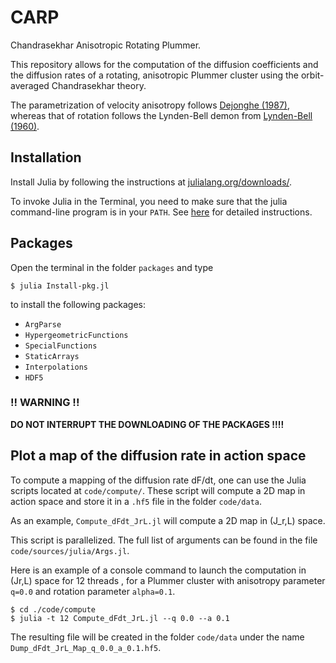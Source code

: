 # CARP
Chandrasekhar Anisotropic Rotating Plummer.

This repository allows for the computation of the diffusion coefficients and the diffusion rates of a rotating, anisotropic Plummer cluster using the orbit-averaged Chandrasekhar theory.

The parametrization of velocity anisotropy follows [Dejonghe (1987)](https://ui.adsabs.harvard.edu/abs/1987MNRAS.224...13D/abstract), whereas that of rotation follows the Lynden-Bell demon from [Lynden-Bell (1960)](https://ui.adsabs.harvard.edu/abs/1960MNRAS.120..204L/abstract).

## Installation

Install Julia by following the instructions at [julialang.org/downloads/](https://julialang.org/downloads/).

To invoke Julia in the Terminal, you need to make sure that the julia command-line program is in your `PATH`. See [here](https://julialang.org/downloads/platform/#optional_add_julia_to_path) for detailed instructions.

## Packages

Open the terminal in the folder `packages` and type

```
$ julia Install-pkg.jl
```

to install the following packages:

- `ArgParse`
- `HypergeometricFunctions`
- `SpecialFunctions`
- `StaticArrays`
- `Interpolations`
- `HDF5`

### !! WARNING !!

**DO NOT INTERRUPT THE DOWNLOADING OF THE PACKAGES !!!!**


## Plot a map of the diffusion rate in action space

To compute a mapping of the diffusion rate dF/dt, one can use the Julia scripts located at
`code/compute/`. These script will compute a 2D map in action space and store it in a `.hf5` file in the folder `code/data`. 

As an example, `Compute_dFdt_JrL.jl` will compute a 2D map in (J_r,L) space.

This script is parallelized. The full list of arguments can be found in the file `code/sources/julia/Args.jl`.

Here is an example of a console command to launch the computation in (Jr,L) space for 12 threads , for a Plummer cluster with anisotropy parameter `q=0.0` and rotation parameter `alpha=0.1`.

```
$ cd ./code/compute
$ julia -t 12 Compute_dFdt_JrL.jl --q 0.0 --a 0.1
```


The resulting file will be created in the folder `code/data` under the name 
`Dump_dFdt_JrL_Map_q_0.0_a_0.1.hf5`.
